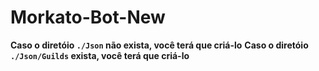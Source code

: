 # Morkato-Bot-New

**Caso o diretóio `./Json` não exista, você terá que criá-lo**
**Caso o diretóio `./Json/Guilds` exista, você terá que criá-lo**
